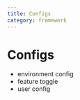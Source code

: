```yaml
---
title: Configs
category: framework
---
```


# Configs

- environment config
- feature toggle
- user config
